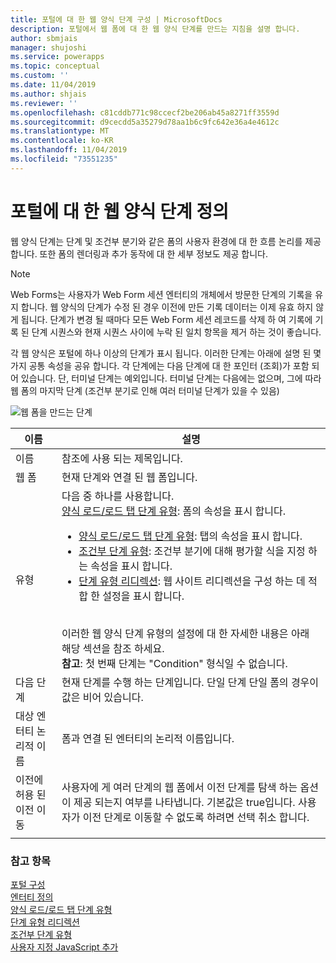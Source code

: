 ```yaml
---
title: 포털에 대 한 웹 양식 단계 구성 | MicrosoftDocs
description: 포털에서 웹 폼에 대 한 웹 양식 단계를 만드는 지침을 설명 합니다.
author: sbmjais
manager: shujoshi
ms.service: powerapps
ms.topic: conceptual
ms.custom: ''
ms.date: 11/04/2019
ms.author: shjais
ms.reviewer: ''
ms.openlocfilehash: c81cddb771c98ccecf2be206ab45a8271ff3559d
ms.sourcegitcommit: d9cecdd5a35279d78aa1b6c9fc642e36a4e4612c
ms.translationtype: MT
ms.contentlocale: ko-KR
ms.lasthandoff: 11/04/2019
ms.locfileid: "73551235"
---
```

# <a name="define-web-form-steps-for-portals"></a>포털에 대 한 웹 양식 단계 정의

웹 양식 단계는 단계 및 조건부 분기와 같은 폼의 사용자 환경에 대 한 흐름 논리를 제공 합니다. 또한 폼의 렌더링과 추가 동작에 대 한 세부 정보도 제공 합니다.

> [!NOTE]
> Web Forms는 사용자가 Web Form 세션 엔터티의 개체에서 방문한 단계의 기록을 유지 합니다. 웹 양식의 단계가 수정 된 경우 이전에 만든 기록 데이터는 이제 유효 하지 않게 됩니다. 단계가 변경 될 때마다 모든 Web Form 세션 레코드를 삭제 하 여 기록에 기록 된 단계 시퀀스와 현재 시퀀스 사이에 누락 된 일치 항목을 제거 하는 것이 좋습니다.

각 웹 양식은 포털에 하나 이상의 단계가 표시 됩니다. 이러한 단계는 아래에 설명 된 몇 가지 공통 속성을 공유 합니다. 각 단계에는 다음 단계에 대 한 포인터 (조회)가 포함 되어 있습니다. 단, 터미널 단계는 예외입니다. 터미널 단계는 다음에는 없으며, 그에 따라 웹 폼의 마지막 단계 (조건부 분기로 인해 여러 터미널 단계가 있을 수 있음)

![웹 폼을 만드는 단계](../media/web-form-creation-steps.png "웹 폼을 만드는 단계")  

| 이름     | 설명                                    |
|----------|------------------------------------------------|
| 이름     | 참조에 사용 되는 제목입니다.                    |
| 웹 폼 | 현재 단계와 연결 된 웹 폼입니다. |
|유형|다음 중 하나를 사용합니다.<br>[양식 로드/로드 탭 단계 유형](load-form-step.md): 폼의 속성을 표시 합니다. <ul><li>[양식 로드/로드 탭 단계 유형](load-form-step.md): 탭의 속성을 표시 합니다.</li><li>[조건부 단계 유형](add-conditional-step.md): 조건부 분기에 대해 평가할 식을 지정 하는 속성을 표시 합니다. </li><li>[단계 유형 리디렉션](add-redirect-step.md): 웹 사이트 리디렉션을 구성 하는 데 적합 한 설정을 표시 합니다.</li></ul><br>이러한 웹 양식 단계 유형의 설정에 대 한 자세한 내용은 아래 해당 섹션을 참조 하세요.<br>**참고**: 첫 번째 단계는 "Condition" 형식일 수 없습니다.|
| 다음 단계                  | 현재 단계를 수행 하는 단계입니다. 단일 단계 단일 폼의 경우이 값은 비어 있습니다.                                                                                                            |
| 대상 엔터티 논리적 이름 | 폼과 연결 된 엔터티의 논리적 이름입니다.                                                                                                                                               |
| 이전에 허용 된 이전 이동    | 사용자에 게 여러 단계의 웹 폼에서 이전 단계를 탐색 하는 옵션이 제공 되는지 여부를 나타냅니다. 기본값은 true입니다. 사용자가 이전 단계로 이동할 수 없도록 하려면 선택 취소 합니다. |
||

### <a name="see-also"></a>참고 항목

[포털 구성](configure-portal.md)  
[엔터티 정의](entity-forms.md)  
[양식 로드/로드 탭 단계 유형](load-form-step.md)  
[단계 유형 리디렉션](add-redirect-step.md)  
[조건부 단계 유형](add-conditional-step.md)  
[사용자 지정 JavaScript 추가](add-custom-javascript.md)  

